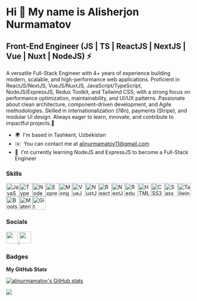 Hi 👋 My name is Alisherjon Nurmamatov
=============================================================================================================================================

Front-End Engineer (JS | TS | ReactJS | NextJS | Vue | Nuxt | NodeJS) ⚡
---------------------------------------------------------

A versatile Full-Stack Engineer with 4+ years of experience building modern, scalable, and high-performance web applications. Proficient in ReactJS/NextJS, VueJS/NuxtJS, JavaScript/TypeScript, NodeJS/ExpressJS, Redux Toolkit, and Tailwind CSS, with a strong focus on performance optimization, maintainability, and UI/UX patterns. Passionate about clean architecture, component-driven development, and Agile methodologies. Skilled in internationalization (i18n), payments (Stripe), and modular UI design. Always eager to learn, innovate, and contribute to impactful projects.🚀

* 🌍  I'm based in Tashkent, Uzbekistan
* ✉️  You can contact me at [alinurmamatov11@gmail.com](mailto:alinurmamatov11@gmail.com)
* 🧠  I'm currently learning NodeJS and ExpressJS to become a Full-Stack Engineer

### Skills


<p align="left">
<a href="https://developer.mozilla.org/en-US/docs/Web/JavaScript" target="_blank" rel="noreferrer"><img src="https://raw.githubusercontent.com/danielcranney/readme-generator/main/public/icons/skills/javascript-colored.svg" width="36" height="36" alt="JavaScript" /></a><a href="https://www.typescriptlang.org/" target="_blank" rel="noreferrer"><img src="https://raw.githubusercontent.com/danielcranney/readme-generator/main/public/icons/skills/typescript-colored.svg" width="36" height="36" alt="TypeScript" /></a><a href="https://nodejs.org/en/" target="_blank" rel="noreferrer"><img src="https://raw.githubusercontent.com/danielcranney/readme-generator/main/public/icons/skills/nodejs-colored.svg" width="36" height="36" alt="NodeJS" /></a><a href="https://expressjs.com/" target="_blank" rel="noreferrer"><img src="https://cdn.worldvectorlogo.com/logos/expressjs.svg" width="36" height="36" alt="Express" /></a><a href="https://www.mongodb.com/" target="_blank" rel="noreferrer"><img src="https://cdn.iconscout.com/icon/free/png-256/free-mongodb-logo-icon-svg-png-download-3030245.png" width="36" height="36" alt="MongoDB" /></a><a href="https://vuejs.org/" target="_blank" rel="noreferrer"><img src="https://upload.wikimedia.org/wikipedia/commons/f/f1/Vue.png" width="36" height="36" alt="VueJS" /></a><a href="https://nuxt.com/" target="_blank" rel="noreferrer"><img src="https://nuxt.com/assets/design-kit/icon-green.svg" width="36" height="36" alt="NuxtJS" /></a><a href="https://reactjs.org/" target="_blank" rel="noreferrer"><img src="https://raw.githubusercontent.com/danielcranney/readme-generator/main/public/icons/skills/react-colored.svg" width="36" height="36" alt="React" /></a><a href="https://nextjs.org/docs" target="_blank" rel="noreferrer"><img src="https://raw.githubusercontent.com/danielcranney/readme-generator/main/public/icons/skills/nextjs-colored.svg" width="36" height="36" alt="NextJs" /></a><a href="https://redux.js.org/" target="_blank" rel="noreferrer"><img src="https://raw.githubusercontent.com/danielcranney/readme-generator/main/public/icons/skills/redux-colored.svg" width="36" height="36" alt="Redux" /></a><a href="https://developer.mozilla.org/en-US/docs/Glossary/HTML5" target="_blank" rel="noreferrer"><img src="https://raw.githubusercontent.com/danielcranney/readme-generator/main/public/icons/skills/html5-colored.svg" width="36" height="36" alt="HTML5" /></a><a href="https://www.w3.org/TR/CSS/#css" target="_blank" rel="noreferrer"><img src="https://raw.githubusercontent.com/danielcranney/readme-generator/main/public/icons/skills/css3-colored.svg" width="36" height="36" alt="CSS3" /></a><a href="https://sass-lang.com/" target="_blank" rel="noreferrer"><img src="https://raw.githubusercontent.com/danielcranney/readme-generator/main/public/icons/skills/sass-colored.svg" width="36" height="36" alt="Sass" /></a><a href="https://tailwindcss.com/" target="_blank" rel="noreferrer"><img src="https://raw.githubusercontent.com/danielcranney/readme-generator/main/public/icons/skills/tailwindcss-colored.svg" width="36" height="36" alt="TailwindCSS" /></a><a href="https://getbootstrap.com/" target="_blank" rel="noreferrer"><img src="https://raw.githubusercontent.com/danielcranney/readme-generator/main/public/icons/skills/bootstrap-colored.svg" width="36" height="36" alt="Bootstrap" /></a><a href="https://mui.com/" target="_blank" rel="noreferrer"><img src="https://raw.githubusercontent.com/danielcranney/readme-generator/main/public/icons/skills/materialui-colored.svg" width="36" height="36" alt="Material UI" /></a><a href="https://git-scm.com/" target="_blank" rel="noreferrer"><img src="https://raw.githubusercontent.com/danielcranney/readme-generator/main/public/icons/skills/git-colored.svg" width="36" height="36" alt="Git" /></a>
</p>


### Socials

<p align="left"> <a href="https://www.github.com/alinurmamatov" target="_blank" rel="noreferrer"> <picture> <source media="(prefers-color-scheme: dark)" srcset="https://raw.githubusercontent.com/danielcranney/readme-generator/main/public/icons/socials/github-dark.svg" /> <source media="(prefers-color-scheme: light)" srcset="https://raw.githubusercontent.com/danielcranney/readme-generator/main/public/icons/socials/github.svg" /> <img src="https://raw.githubusercontent.com/danielcranney/readme-generator/main/public/icons/socials/github.svg" width="32" height="32" /> </picture> </a> <a href="https://www.linkedin.com/in/alisherjon-nurmamatov" target="_blank" rel="noreferrer"> <picture> <source media="(prefers-color-scheme: dark)" srcset="https://raw.githubusercontent.com/danielcranney/readme-generator/main/public/icons/socials/linkedin-dark.svg" /> <source media="(prefers-color-scheme: light)" srcset="https://raw.githubusercontent.com/danielcranney/readme-generator/main/public/icons/socials/linkedin.svg" /> <img src="https://raw.githubusercontent.com/danielcranney/readme-generator/main/public/icons/socials/linkedin.svg" width="32" height="32" /> </picture> </a></p>

### Badges

<b>My GitHub Stats</b>

<a href="http://www.github.com/alinurmamatov"><img src="https://github-readme-stats.vercel.app/api?username=alinurmamatov&show_icons=true&hide=&count_private=true&title_color=10b981&text_color=ffffff&icon_color=64748b&bg_color=0f172a&hide_border=true&show_icons=true" alt="alinurmamatov's GitHub stats" /></a>

<a href="http://www.github.com/alinurmamatov"><img src="https://github-readme-streak-stats.herokuapp.com/?user=alinurmamatov&stroke=ffffff&background=0f172a&ring=10b981&fire=10b981&currStreakNum=ffffff&currStreakLabel=10b981&sideNums=ffffff&sideLabels=ffffff&dates=ffffff&hide_border=true" /></a>
